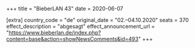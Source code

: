 +++
title = "BieberLAN 43"
date = 2020-06-07

[extra]
country_code = "de"
original_date = "02.–04.10.2020"
seats = 370
effect_description = "abgesagt"
effect_announcement_url = "https://www.bieberlan.de/index.php?content=base&action=showNewsComments&id=493"
+++
